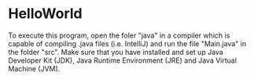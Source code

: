 # HelloWorld

To execute this program, open the foler "java" in a compiler which is capable of compiling .java files (i.e. IntelliJ) and run the file "Main.java" in the folder "src".
Make sure that you have installed and set up Java Developer Kit (JDK), Java Runtime Environment (JRE) and Java Virtual Machine (JVM).

